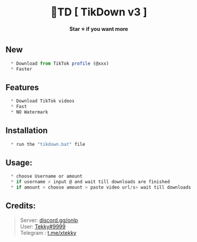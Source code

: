 # 


<h1 align="center">💎TD [ TikDown v3 ]</h1>

<p align='center'>
  <b>Star ⭐ if you want more</b><br>
</p>

## New
```js
  * Download from TikTok profile (@xxx)
  * Faster
```
## Features
```js
  * Download TikTok videos
  * Fast
  * NO Watermark
```

## Installation
```js
  * run the "tikdown.bat" file
```

##  Usage:
```js
  * choose Username or amount
  * if username > input @ and wait till downloads are finished
  * if amount > choose amount > paste video url/s> wait till downloads are finished
```

##  Credits:
 > Server: [discord.gg/onlp](https://discord.gg/onlp) <br>User: [Tekky#9999](https://mushroom.gg/tekky)
 <br>Telegram : [t.me/xtekky](https://t.me/xtekky)
